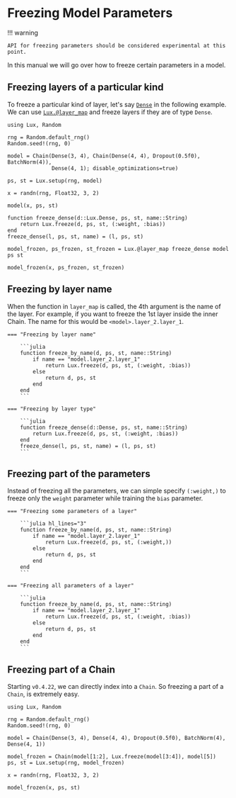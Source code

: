 # Freezing Model Parameters

!!! warning

    API for freezing parameters should be considered experimental at this point.

In this manual we will go over how to freeze certain parameters in a model.

## Freezing layers of a particular kind

To freeze a particular kind of layer, let's say [`Dense`](@ref) in the following example.
We can use [`Lux.@layer_map`](@ref) and freeze layers if they are of type `Dense`.

```@example
using Lux, Random

rng = Random.default_rng()
Random.seed!(rng, 0)

model = Chain(Dense(3, 4), Chain(Dense(4, 4), Dropout(0.5f0), BatchNorm(4)),
              Dense(4, 1); disable_optimizations=true)

ps, st = Lux.setup(rng, model)

x = randn(rng, Float32, 3, 2)

model(x, ps, st)

function freeze_dense(d::Lux.Dense, ps, st, name::String)
    return Lux.freeze(d, ps, st, (:weight, :bias))
end
freeze_dense(l, ps, st, name) = (l, ps, st)

model_frozen, ps_frozen, st_frozen = Lux.@layer_map freeze_dense model ps st

model_frozen(x, ps_frozen, st_frozen)
```

## Freezing by layer name

When the function in `layer_map` is called, the 4th argument is the name of the layer.
For example, if you want to freeze the 1st layer inside the inner Chain. The name for this
would be `<model>.layer_2.layer_1`.


```@raw html
=== "Freezing by layer name"

    ```julia
    function freeze_by_name(d, ps, st, name::String)
        if name == "model.layer_2.layer_1"
            return Lux.freeze(d, ps, st, (:weight, :bias))
        else
            return d, ps, st
        end
    end
    ```

=== "Freezing by layer type"

    ```julia
    function freeze_dense(d::Dense, ps, st, name::String)
        return Lux.freeze(d, ps, st, (:weight, :bias))
    end
    freeze_dense(l, ps, st, name) = (l, ps, st)
    ```
```

## Freezing part of the parameters

Instead of freezing all the parameters, we can simple specify `(:weight,)` to freeze only
the `weight` parameter while training the `bias` parameter.


```@raw html
=== "Freezing some parameters of a layer"

    ```julia hl_lines="3"
    function freeze_by_name(d, ps, st, name::String)
        if name == "model.layer_2.layer_1"
            return Lux.freeze(d, ps, st, (:weight,))
        else
            return d, ps, st
        end
    end
    ```

=== "Freezing all parameters of a layer"

    ```julia
    function freeze_by_name(d, ps, st, name::String)
        if name == "model.layer_2.layer_1"
            return Lux.freeze(d, ps, st, (:weight, :bias))
        else
            return d, ps, st
        end
    end
    ```
```

## Freezing part of a Chain

Starting `v0.4.22`, we can directly index into a `Chain`. So freezing a part of a `Chain`,
is extremely easy.

```@example
using Lux, Random

rng = Random.default_rng()
Random.seed!(rng, 0)

model = Chain(Dense(3, 4), Dense(4, 4), Dropout(0.5f0), BatchNorm(4), Dense(4, 1))

model_frozen = Chain(model[1:2], Lux.freeze(model[3:4]), model[5])
ps, st = Lux.setup(rng, model_frozen)

x = randn(rng, Float32, 3, 2)

model_frozen(x, ps, st)
```
